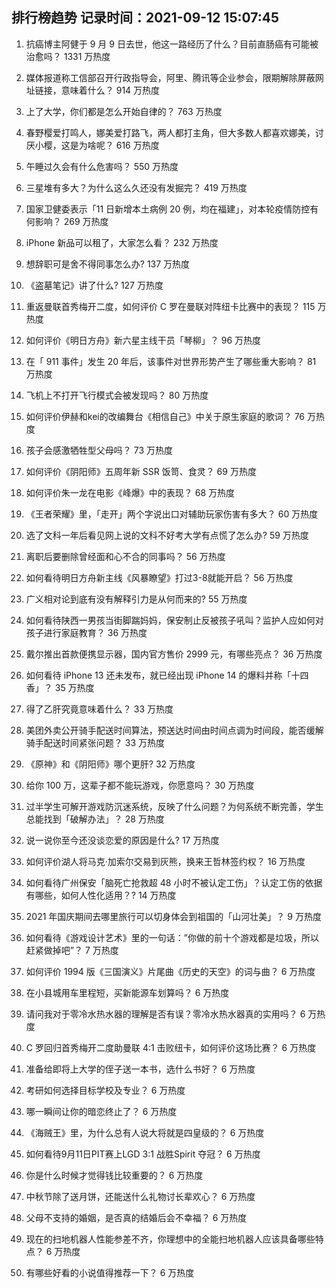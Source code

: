 
## 排行榜趋势 记录时间：2021-09-12 15:07:45
  
  1. 抗癌博主阿健于 9 月 9 日去世，他这一路经历了什么？目前直肠癌有可能被治愈吗？ 1331 万热度
    
  2. 媒体报道称工信部召开行政指导会，阿里、腾讯等企业参会，限期解除屏蔽网址链接，意味着什么？ 914 万热度
    
  3. 上了大学，你们都是怎么开始自律的？ 763 万热度
    
  4. 春野樱爱打鸣人，娜美爱打路飞，两人都打主角，但大多数人都喜欢娜美，讨厌小樱，这是为啥呢？ 616 万热度
    
  5. 午睡过久会有什么危害吗？ 550 万热度
    
  6. 三星堆有多大？为什么这么久还没有发掘完？ 419 万热度
    
  7. 国家卫健委表示「11 日新增本土病例 20 例，均在福建」，对本轮疫情防控有何影响？ 269 万热度
    
  8. iPhone 新品可以租了，大家怎么看？ 232 万热度
    
  9. 想辞职可是舍不得同事怎么办? 137 万热度
    
  10. 《盗墓笔记》讲了什么? 127 万热度
    
  11. 重返曼联首秀梅开二度，如何评价 C 罗在曼联对阵纽卡比赛中的表现？ 115 万热度
    
  12. 如何评价《明日方舟》新六星主线干员「琴柳」？ 96 万热度
    
  13. 在「 911 事件」发生 20 年后，该事件对世界形势产生了哪些重大影响？ 81 万热度
    
  14. 飞机上不打开飞行模式会被发现吗？ 80 万热度
    
  15. 如何评价伊赫和kei的改编舞台《相信自己》中关于原生家庭的歌词？ 76 万热度
    
  16. 孩子会感激牺牲型父母吗？ 73 万热度
    
  17. 如何评价《阴阳师》五周年新 SSR 饭笥、食灵？ 69 万热度
    
  18. 如何评价朱一龙在电影《峰爆》中的表现？ 68 万热度
    
  19. 《王者荣耀》里，「走开」两个字说出口对辅助玩家伤害有多大？ 60 万热度
    
  20. 选了文科一年后看见网上说的文科不好考大学有点慌了怎么办? 59 万热度
    
  21. 离职后要删除曾经面和心不合的同事吗？ 56 万热度
    
  22. 如何看待明日方舟新主线《风暴瞭望》打过3-8就能开启？ 56 万热度
    
  23. 广义相对论到底有没有解释引力是从何而来的? 55 万热度
    
  24. 如何看待陕西一男孩当街脚踹妈妈，保安制止反被孩子吼叫？监护人应如何对孩子进行家庭教育？ 36 万热度
    
  25. 戴尔推出首款便携显示器，国内官方售价 2999 元，有哪些亮点？ 36 万热度
    
  26. 如何看待 iPhone 13 还未发布，就已经出现 iPhone 14 的爆料并称「十四香」？ 35 万热度
    
  27. 得了乙肝究竟意味着什么？ 33 万热度
    
  28. 美团外卖公开骑手配送时间算法，预送达时间由时间点调为时间段，能否缓解骑手配送时间紧张问题？ 33 万热度
    
  29. 《原神》和《阴阳师》哪个更肝? 32 万热度
    
  30. 给你 100 万，这辈子都不能玩游戏，你愿意吗？ 30 万热度
    
  31. 过半学生可解开游戏防沉迷系统，反映了什么问题？为何系统不断完善，学生总能找到「破解办法」？ 28 万热度
    
  32. 说一说你至今还没谈恋爱的原因是什么? 17 万热度
    
  33. 如何评价湖人将马克·加索尔交易到灰熊，换来王哲林签约权？ 16 万热度
    
  34. 如何看待广州保安「脑死亡抢救超 48 小时不被认定工伤」？认定工伤的依据有哪些，如何人性化适用？? 14 万热度
    
  35. 2021 年国庆期间去哪里旅行可以切身体会到祖国的「山河壮美」？ 9 万热度
    
  36. 如何看待《游戏设计艺术》里的一句话：”你做的前十个游戏都是垃圾，所以赶紧做掉吧”？ 7 万热度
    
  37. 如何评价 1994 版《三国演义》片尾曲《历史的天空》的词与曲？ 6 万热度
    
  38. 在小县城用车里程短，买新能源车划算吗？ 6 万热度
    
  39. 请问我对于零冷水热水器的理解是否有误？零冷水热水器真的实用吗？ 6 万热度
    
  40. C 罗回归首秀梅开二度助曼联 4:1 击败纽卡，如何评价这场比赛？ 6 万热度
    
  41. 准备给即将上大学的侄子送一本书，选什么书好？ 6 万热度
    
  42. 考研如何选择目标学校及专业？ 6 万热度
    
  43. 哪一瞬间让你的暗恋终止了？ 6 万热度
    
  44. 《海贼王》里，为什么总有人说大将就是四皇级的？ 6 万热度
    
  45. 如何看待9月11日PIT赛上LGD 3:1 战胜Spirit 夺冠？ 6 万热度
    
  46. 你是什么时候才觉得钱比较重要的？ 6 万热度
    
  47. 中秋节除了送月饼，还能送什么礼物讨长辈欢心？ 6 万热度
    
  48. 父母不支持的婚姻，是否真的结婚后会不幸福？ 6 万热度
    
  49. 现在的扫地机器人性能参差不齐，你理想中的全能扫地机器人应该具备哪些特点？ 6 万热度
    
  50. 有哪些好看的小说值得推荐一下？ 6 万热度
    